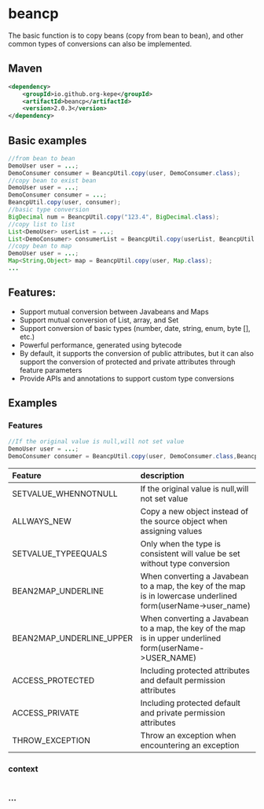 # beancp
The basic function is to copy beans (copy from bean to bean), and other common types of conversions can also be implemented.
## Maven
```xml
<dependency>
    <groupId>io.github.org-kepe</groupId>
    <artifactId>beancp</artifactId>
    <version>2.0.3</version>
</dependency>
```
## Basic examples

~~~Java
//from bean to bean
DemoUser user = ...;
DemoConsumer consumer = BeancpUtil.copy(user, DemoConsumer.class);
//copy bean to exist bean
DemoUser user = ...;
DemoConsumer consumer = ...;
BeancpUtil.copy(user, consumer);
//basic type conversion
BigDecimal num = BeancpUtil.copy("123.4", BigDecimal.class);
//copy list to list
List<DemoUser> userList = ...;
List<DemoConsumer> consumerList = BeancpUtil.copy(userList, BeancpUtil.type(List.class,DemoConsumer.class));
//copy bean to map
DemoUser user = ...;
Map<String,Object> map = BeancpUtil.copy(user, Map.class);
...
~~~
## Features:
* Support mutual conversion between Javabeans and Maps
* Support mutual conversion of List, array, and Set
* Support conversion of basic types (number, date, string, enum, byte [], etc.)
* Powerful performance, generated using bytecode
* By default, it supports the conversion of public attributes, but it can also support the conversion of protected and private attributes through feature parameters
* Provide APIs and annotations to support custom type conversions
## Examples
### Features
~~~Java
//If the original value is null,will not set value
DemoUser user = ...;
DemoConsumer consumer = BeancpUtil.copy(user, DemoConsumer.class,BeancpFeature.SETVALUE_WHENNOTNULL);
~~~
|  Feature   | description  |
|  :----  | :----  |
| SETVALUE_WHENNOTNULL  | If the original value is null,will not set value |
| ALLWAYS_NEW  | Copy a new object instead of the source object when assigning values |
| SETVALUE_TYPEEQUALS  | Only when the type is consistent will value be set without type conversion |
| BEAN2MAP_UNDERLINE  | When converting a Javabean to a map, the key of the map is in lowercase underlined form(userName->user_name) |
| BEAN2MAP_UNDERLINE_UPPER  | When converting a Javabean to a map, the key of the map is in upper underlined form(userName->USER_NAME) |
| ACCESS_PROTECTED  | Including protected attributes and default permission attributes |
| ACCESS_PRIVATE  | Including protected default and private permission attributes |
| THROW_EXCEPTION  | Throw an exception when encountering an exception |
### context
~~~Java

~~~
### ...